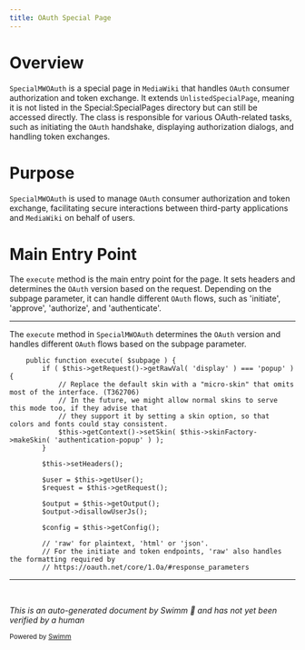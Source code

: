 ```yaml
---
title: OAuth Special Page
---
```

# Overview

<SwmToken path="src/Frontend/SpecialPages/SpecialMWOAuth.php" pos="62:2:2" line-data="class SpecialMWOAuth extends UnlistedSpecialPage {">`SpecialMWOAuth`</SwmToken> is a special page in `MediaWiki` that handles `OAuth` consumer authorization and token exchange. It extends <SwmToken path="src/Frontend/SpecialPages/SpecialMWOAuth.php" pos="62:6:6" line-data="class SpecialMWOAuth extends UnlistedSpecialPage {">`UnlistedSpecialPage`</SwmToken>, meaning it is not listed in the Special:SpecialPages directory but can still be accessed directly. The class is responsible for various OAuth-related tasks, such as initiating the <SwmToken path="src/Frontend/SpecialPages/SpecialMWOAuth.php" pos="60:9:9" line-data=" * Page that handles OAuth consumer authorization and token exchange">`OAuth`</SwmToken> handshake, displaying authorization dialogs, and handling token exchanges.

# Purpose

<SwmToken path="src/Frontend/SpecialPages/SpecialMWOAuth.php" pos="62:2:2" line-data="class SpecialMWOAuth extends UnlistedSpecialPage {">`SpecialMWOAuth`</SwmToken> is used to manage `OAuth` consumer authorization and token exchange, facilitating secure interactions between third-party applications and `MediaWiki` on behalf of users.

# Main Entry Point

The <SwmToken path="src/Frontend/SpecialPages/SpecialMWOAuth.php" pos="96:5:5" line-data="	public function execute( $subpage ) {">`execute`</SwmToken> method is the main entry point for the page. It sets headers and determines the <SwmToken path="src/Frontend/SpecialPages/SpecialMWOAuth.php" pos="60:9:9" line-data=" * Page that handles OAuth consumer authorization and token exchange">`OAuth`</SwmToken> version based on the request. Depending on the subpage parameter, it can handle different `OAuth` flows, such as 'initiate', 'approve', 'authorize', and 'authenticate'.

<SwmSnippet path="/src/Frontend/SpecialPages/SpecialMWOAuth.php" line="96">

---

The <SwmToken path="src/Frontend/SpecialPages/SpecialMWOAuth.php" pos="96:5:5" line-data="	public function execute( $subpage ) {">`execute`</SwmToken> method in <SwmToken path="src/Frontend/SpecialPages/SpecialMWOAuth.php" pos="62:2:2" line-data="class SpecialMWOAuth extends UnlistedSpecialPage {">`SpecialMWOAuth`</SwmToken> determines the <SwmToken path="src/Frontend/SpecialPages/SpecialMWOAuth.php" pos="60:9:9" line-data=" * Page that handles OAuth consumer authorization and token exchange">`OAuth`</SwmToken> version and handles different <SwmToken path="src/Frontend/SpecialPages/SpecialMWOAuth.php" pos="60:9:9" line-data=" * Page that handles OAuth consumer authorization and token exchange">`OAuth`</SwmToken> flows based on the subpage parameter.

```hack
	public function execute( $subpage ) {
		if ( $this->getRequest()->getRawVal( 'display' ) === 'popup' ) {
			// Replace the default skin with a "micro-skin" that omits most of the interface. (T362706)
			// In the future, we might allow normal skins to serve this mode too, if they advise that
			// they support it by setting a skin option, so that colors and fonts could stay consistent.
			$this->getContext()->setSkin( $this->skinFactory->makeSkin( 'authentication-popup' ) );
		}

		$this->setHeaders();

		$user = $this->getUser();
		$request = $this->getRequest();

		$output = $this->getOutput();
		$output->disallowUserJs();

		$config = $this->getConfig();

		// 'raw' for plaintext, 'html' or 'json'.
		// For the initiate and token endpoints, 'raw' also handles the formatting required by
		// https://oauth.net/core/1.0a/#response_parameters
```

---

</SwmSnippet>

&nbsp;

*This is an auto-generated document by Swimm 🌊 and has not yet been verified by a human*

<SwmMeta version="3.0.0" repo-id="Z2l0aHViJTNBJTNBbWVkaWF3aWtpLWV4dGVuc2lvbnMtT0F1dGglM0ElM0FTd2ltbS1EZW1v" repo-name="mediawiki-extensions-OAuth"><sup>Powered by [Swimm](https://app.swimm.io/)</sup></SwmMeta>
